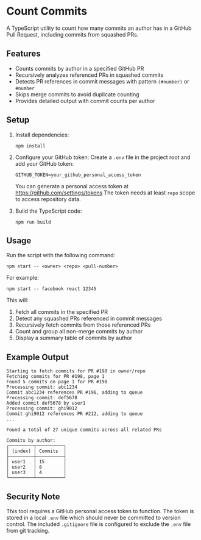 # Count Commits

A TypeScript utility to count how many commits an author has in a GitHub Pull Request, including commits from squashed PRs.

## Features

- Counts commits by author in a specified GitHub PR
- Recursively analyzes referenced PRs in squashed commits
- Detects PR references in commit messages with pattern `(#number)` or `#number`
- Skips merge commits to avoid duplicate counting
- Provides detailed output with commit counts per author

## Setup

1. Install dependencies:
   ```
   npm install
   ```

2. Configure your GitHub token:
   Create a `.env` file in the project root and add your GitHub token:
   ```
   GITHUB_TOKEN=your_github_personal_access_token
   ```
   
   You can generate a personal access token at https://github.com/settings/tokens
   The token needs at least `repo` scope to access repository data.

3. Build the TypeScript code:
   ```
   npm run build
   ```

## Usage

Run the script with the following command:

```
npm start -- <owner> <repo> <pull-number>
```

For example:
```
npm start -- facebook react 12345
```

This will:
1. Fetch all commits in the specified PR
2. Detect any squashed PRs referenced in commit messages
3. Recursively fetch commits from those referenced PRs
4. Count and group all non-merge commits by author
5. Display a summary table of commits by author

## Example Output

```
Starting to fetch commits for PR #198 in owner/repo
Fetching commits for PR #198, page 1
Found 5 commits on page 1 for PR #198
Processing commit: abc1234
Commit abc1234 references PR #196, adding to queue
Processing commit: def5678
Added commit def5678 by user1
Processing commit: ghi9012
Commit ghi9012 references PR #212, adding to queue
...

Found a total of 27 unique commits across all related PRs

Commits by author:
┌─────────┬──────────┐
│ (index) │ Commits  │
├─────────┼──────────┤
│ user1   │ 15       │
│ user2   │ 8        │
│ user3   │ 4        │
└─────────┴──────────┘
```

## Security Note

This tool requires a GitHub personal access token to function. The token is stored in a local `.env` file which should never be committed to version control. The included `.gitignore` file is configured to exclude the `.env` file from git tracking.
